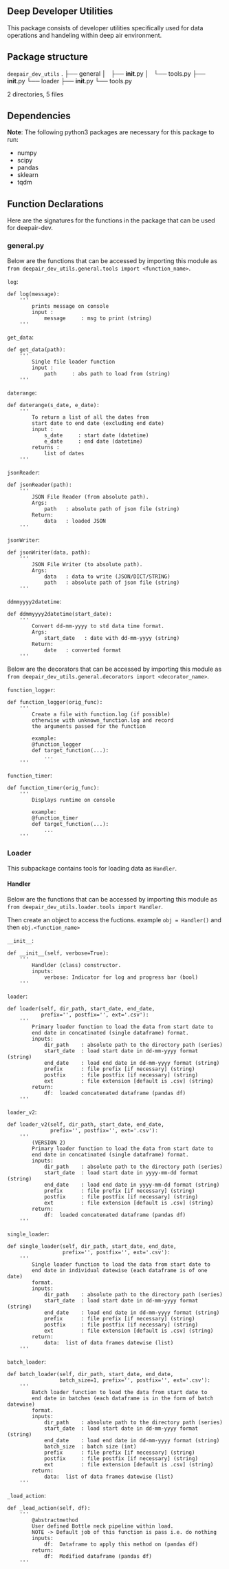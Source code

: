 ## Deep Developer Utilities

This package consists of developer utilities specifically used for data operations and handeling within deep air environment.

## Package structure

`deepair_dev_utils`
.
├── general
│   ├── __init__.py
│   └── tools.py
├── __init__.py
└── loader
    ├── __init__.py
    └── tools.py

2 directories, 5 files

## Dependencies

**Note**: The following python3 packages are necessary for this package to run:

* numpy
* scipy
* pandas
* sklearn
* tqdm

## Function Declarations

Here are the signatures for the functions in the package that can be used for deepair-dev.

### general.py

Below are the functions that can be accessed by importing this module as `from deepair_dev_utils.general.tools import <function_name>`.

`log`:
```
def log(message):
    '''
        prints message on console
        input :
            message     : msg to print (string)
    '''
```

`get_data`:
```
def get_data(path):
    '''
        Single file loader function
        input :
            path     : abs path to load from (string)
    '''
```

`daterange`:
```
def daterange(s_date, e_date):
    '''
        To return a list of all the dates from
        start date to end date (excluding end date)
        input :
            s_date     : start date (datetime)
            e_date     : end date (datetime)
        returns :
            list of dates
    '''
```

`jsonReader`:
```
def jsonReader(path):
    '''
        JSON File Reader (from absolute path).
        Args:
            path   : absolute path of json file (string)
        Return:
            data   : loaded JSON
    '''
```

`jsonWriter`:
```
def jsonWriter(data, path):
    '''
        JSON File Writer (to absolute path).
        Args:
            data   : data to write (JSON/DICT/STRING)
            path   : absolute path of json file (string)
    '''
```

`ddmmyyyy2datetime`:
```
def ddmmyyyy2datetime(start_date):
    '''
        Convert dd-mm-yyyy to std data time format.
        Args:
            start_date   : date with dd-mm-yyyy (string)
        Return:
            date   : converted format
    '''
```

Below are the decorators that can be accessed by importing this module as `from deepair_dev_utils.general.decorators import <decorator_name>`.

`function_logger`:
```
def function_logger(orig_func):
    '''
        Create a file with function.log (if possible)
        otherwise with unknown_function.log and record
        the arguments passed for the function

        example:
        @function_logger
        def target_function(...):
            ...
    '''
```

`function_timer`:
```
def function_timer(orig_func):
    '''
        Displays runtime on console

        example:
        @function_timer
        def target_function(...):
            ...
    '''
```


### Loader

This subpackage contains tools for loading data as `Handler`.

#### Handler

Below are the functions that can be accessed by importing this module as `from deepair_dev_utils.loader.tools import Handler`.

Then create an object to access the fuctions. example `obj = Handler()` and then `obj.<function_name>`

`__init__`:
```
def __init__(self, verbose=True):
    '''
        Handlder (class) constructor.
        inputs:
            verbose: Indicator for log and progress bar (bool)
    '''
```

`loader`:
```
def loader(self, dir_path, start_date, end_date,
           prefix='', postfix='', ext='.csv'):
    '''
        Primary loader function to load the data from start date to
        end date in concatinated (single dataframe) format.
        inputs:
            dir_path    : absolute path to the directory path (series)
            start_date  : load start date in dd-mm-yyyy format (string)
            end_date    : load end date in dd-mm-yyyy format (string)
            prefix      : file prefix [if necessary] (string)
            postfix     : file postfix [if necessary] (string)
            ext         : file extension [default is .csv] (string)
        return:
            df:  loaded concatenated dataframe (pandas df)
    '''
```

`loader_v2`:
```
def loader_v2(self, dir_path, start_date, end_date,
              prefix='', postfix='', ext='.csv'):
    '''
        (VERSION 2)
        Primary loader function to load the data from start date to
        end date in concatinated (single dataframe) format.
        inputs:
            dir_path    : absolute path to the directory path (series)
            start_date  : load start date in yyyy-mm-dd format (string)
            end_date    : load end date in yyyy-mm-dd format (string)
            prefix      : file prefix [if necessary] (string)
            postfix     : file postfix [if necessary] (string)
            ext         : file extension [default is .csv] (string)
        return:
            df:  loaded concatenated dataframe (pandas df)
    '''
```

`single_loader`:
```
def single_loader(self, dir_path, start_date, end_date,
                  prefix='', postfix='', ext='.csv'):
    '''
        Single loader function to load the data from start date to
        end date in individual datewise (each dataframe is of one date)
        format.
        inputs:
            dir_path    : absolute path to the directory path (series)
            start_date  : load start date in dd-mm-yyyy format (string)
            end_date    : load end date in dd-mm-yyyy format (string)
            prefix      : file prefix [if necessary] (string)
            postfix     : file postfix [if necessary] (string)
            ext         : file extension [default is .csv] (string)
        return:
            data:  list of data frames datewise (list)
    '''
```

`batch_loader`:
```
def batch_loader(self, dir_path, start_date, end_date,
                 batch_size=1, prefix='', postfix='', ext='.csv'):
    '''
        Batch loader function to load the data from start date to
        end date in batches (each dataframe is in the form of batch datewise)
        format.
        inputs:
            dir_path    : absolute path to the directory path (series)
            start_date  : load start date in dd-mm-yyyy format (string)
            end_date    : load end date in dd-mm-yyyy format (string)
            batch_size  : batch size (int)
            prefix      : file prefix [if necessary] (string)
            postfix     : file postfix [if necessary] (string)
            ext         : file extension [default is .csv] (string)
        return:
            data:  list of data frames datewise (list)
    '''
```

`_load_action`:
```
def _load_action(self, df):
    '''
        @abstractmethod
        User defined Bottle neck pipeline within load.
        NOTE -> Default job of this function is pass i.e. do nothing
        inputs:
            df:  Dataframe to apply this method on (pandas df)
        return:
            df:  Modified dataframe (pandas df)
    '''
```
